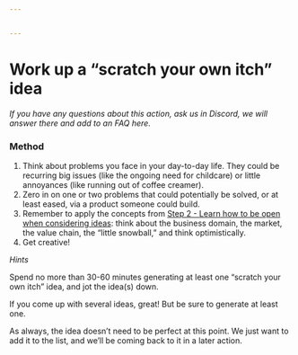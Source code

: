 ```yaml
---


---
```


<h1 id="work-up-a-scratch-your-own-itch-idea">Work up a “scratch your own itch” idea</h1>
<p><em>If you have any questions about this action, ask us in Discord, we will answer there and add to an FAQ here.</em></p>
<h3 id="method">Method</h3>
<ol>
<li>Think about problems you face in your day-to-day life. They could be recurring big issues (like the ongoing need for childcare) or little annoyances (like running out of coffee creamer).</li>
<li>Zero in on one or two problems that could potentially be solved, or at least eased, via a product someone could build.</li>
<li>Remember to apply the concepts from  <a href="https://nugget.one/academy/stage/2/step/2">Step 2 - Learn how to be open when considering ideas</a>: think about the business domain, the market, the value chain, the “little snowball,” and think optimistically.</li>
<li>Get creative!</li>
</ol>
<p><em>Hints</em></p>
<p>Spend no more than 30-60 minutes generating at least one “scratch your own itch” idea, and jot the idea(s) down.</p>
<p>If you come up with several ideas, great! But be sure to generate at least one.</p>
<p>As always, the idea doesn’t need to be perfect at this point. We just want to add it to the list, and we’ll be coming back to it in a later action.</p>

